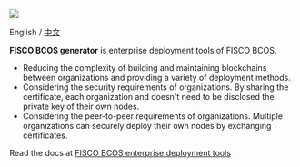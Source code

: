 ![](https://github.com/FISCO-BCOS/FISCO-BCOS/raw/release-2.0.1/docs/images/FISCO_BCOS_Logo.svg?sanitize=true)

English / [中文](docs/README_CN.md)

**FISCO BCOS generator** is enterprise deployment tools of FISCO BCOS.

- Reducing the complexity of building and maintaining blockchains between organizations and providing a variety of deployment methods.
- Considering the security requirements of organizations. By sharing the certificate, each organization and doesn't need to be disclosed the private key of their own nodes.
- Considering the peer-to-peer requirements of organizations. Multiple organizations can securely deploy their own nodes by exchanging certificates.

Read the docs at [FISCO BCOS enterprise  deployment tools](https://fisco-bcos-documentation.readthedocs.io/zh_CN/release-2.0/docs/enterprise_tools/index.html)
